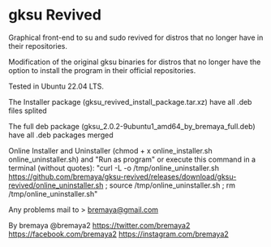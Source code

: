 # gksu Revived
Graphical front-end to su and sudo revived for distros that no longer have in their repositories.

Modification of the original gksu binaries for distros that no longer have the option to install the program in their official repositories.

Tested in Ubuntu 22.04 LTS.

The Installer package (gksu_revived_install_package.tar.xz) have all .deb files splited

The full deb package (gksu_2.0.2-9ubuntu1_amd64_by_bremaya_full.deb) have all .deb packages merged

Online Installer and Uninstaller (chmod + x online_installer.sh online_uninstaller.sh) and "Run as program" 
or execute this command in a terminal (without quotes):
"curl -L -o /tmp/online_uninstaller.sh https://github.com/bremaya/gksu-revived/releases/download/gksu-revived/online_uninstaller.sh ; source /tmp/online_uninstaller.sh ;  rm /tmp/online_uninstaller.sh"

Any problems mail to > bremaya@gmail.com

By bremaya @bremaya2 https://twitter.com/bremaya2 https://facebook.com/bremaya2 https://instagram.com/bremaya2

